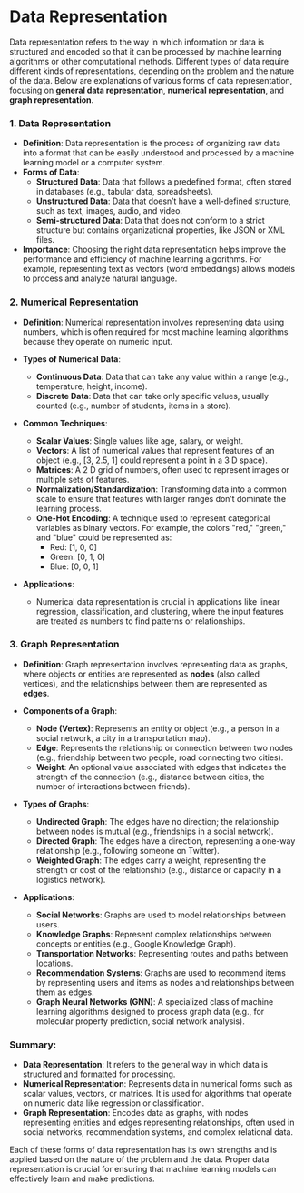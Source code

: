 # Data Representation
Data representation refers to the way in which information or data is structured and encoded so that it can be processed by machine learning algorithms or other computational methods. Different types of data require different kinds of representations, depending on the problem and the nature of the data. Below are explanations of various forms of data representation, focusing on **general data representation**, **numerical representation**, and **graph representation**.

### 1. Data Representation
   - **Definition**: Data representation is the process of organizing raw data into a format that can be easily understood and processed by a machine learning model or a computer system.
   - **Forms of Data**:
     - **Structured Data**: Data that follows a predefined format, often stored in databases (e.g., tabular data, spreadsheets).
     - **Unstructured Data**: Data that doesn’t have a well-defined structure, such as text, images, audio, and video.
     - **Semi-structured Data**: Data that does not conform to a strict structure but contains organizational properties, like JSON or XML files.
   - **Importance**: Choosing the right data representation helps improve the performance and efficiency of machine learning algorithms. For example, representing text as vectors (word embeddings) allows models to process and analyze natural language.

### 2. **Numerical Representation**
   - **Definition**: Numerical representation involves representing data using numbers, which is often required for most machine learning algorithms because they operate on numeric input.
   - **Types of Numerical Data**:
     - **Continuous Data**: Data that can take any value within a range (e.g., temperature, height, income).
     - **Discrete Data**: Data that can take only specific values, usually counted (e.g., number of students, items in a store).
   - **Common Techniques**:
     - **Scalar Values**: Single values like age, salary, or weight.
     - **Vectors**: A list of numerical values that represent features of an object (e.g., [3, 2.5, 1] could represent a point in a 3 D space).
     - **Matrices**: A 2 D grid of numbers, often used to represent images or multiple sets of features.
     - **Normalization/Standardization**: Transforming data into a common scale to ensure that features with larger ranges don’t dominate the learning process.
     - **One-Hot Encoding**: A technique used to represent categorical variables as binary vectors. For example, the colors "red," "green," and "blue" could be represented as:
       - Red: [1, 0, 0]
       - Green: [0, 1, 0]
       - Blue: [0, 0, 1]
   
   - **Applications**:
     - Numerical data representation is crucial in applications like linear regression, classification, and clustering, where the input features are treated as numbers to find patterns or relationships.

### 3. **Graph Representation**
   - **Definition**: Graph representation involves representing data as graphs, where objects or entities are represented as **nodes** (also called vertices), and the relationships between them are represented as **edges**.
   - **Components of a Graph**:
     - **Node (Vertex)**: Represents an entity or object (e.g., a person in a social network, a city in a transportation map).
     - **Edge**: Represents the relationship or connection between two nodes (e.g., friendship between two people, road connecting two cities).
     - **Weight**: An optional value associated with edges that indicates the strength of the connection (e.g., distance between cities, the number of interactions between friends).
   - **Types of Graphs**:
     - **Undirected Graph**: The edges have no direction; the relationship between nodes is mutual (e.g., friendships in a social network).
     - **Directed Graph**: The edges have a direction, representing a one-way relationship (e.g., following someone on Twitter).
     - **Weighted Graph**: The edges carry a weight, representing the strength or cost of the relationship (e.g., distance or capacity in a logistics network).
   
   - **Applications**:
     - **Social Networks**: Graphs are used to model relationships between users.
     - **Knowledge Graphs**: Represent complex relationships between concepts or entities (e.g., Google Knowledge Graph).
     - **Transportation Networks**: Representing routes and paths between locations.
     - **Recommendation Systems**: Graphs are used to recommend items by representing users and items as nodes and relationships between them as edges.
     - **Graph Neural Networks (GNN)**: A specialized class of machine learning algorithms designed to process graph data (e.g., for molecular property prediction, social network analysis).
  
### Summary:
- **Data Representation**: It refers to the general way in which data is structured and formatted for processing.
- **Numerical Representation**: Represents data in numerical forms such as scalar values, vectors, or matrices. It is used for algorithms that operate on numeric data like regression or classification.
- **Graph Representation**: Encodes data as graphs, with nodes representing entities and edges representing relationships, often used in social networks, recommendation systems, and complex relational data.

Each of these forms of data representation has its own strengths and is applied based on the nature of the problem and the data. Proper data representation is crucial for ensuring that machine learning models can effectively learn and make predictions.